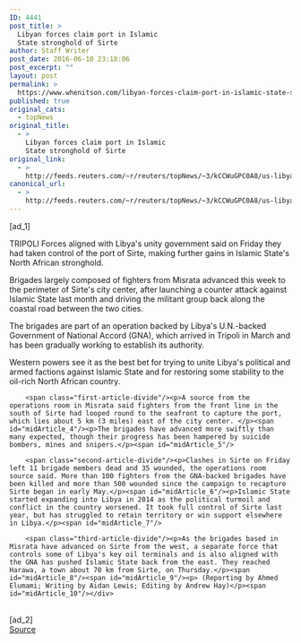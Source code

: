 ```yaml
---
ID: 4441
post_title: >
  Libyan forces claim port in Islamic
  State stronghold of Sirte
author: Staff Writer
post_date: 2016-06-10 23:18:06
post_excerpt: ""
layout: post
permalink: >
  https://www.whenitson.com/libyan-forces-claim-port-in-islamic-state-stronghold-of-sirte/
published: true
original_cats:
  - topNews
original_title:
  - >
    Libyan forces claim port in Islamic
    State stronghold of Sirte
original_link:
  - >
    http://feeds.reuters.com/~r/reuters/topNews/~3/kCCWuGPC0A8/us-libya-security-idUSKCN0YW2GS
canonical_url:
  - >
    http://feeds.reuters.com/~r/reuters/topNews/~3/kCCWuGPC0A8/us-libya-security-idUSKCN0YW2GS
---
```

 [ad_1]
<br><div id="articleText">
<span id="midArticle_start"/>

<span class="focusParagraph" readability="4"><p><span class="articleLocation">TRIPOLI</span> Forces aligned with Libya's unity government said on Friday they had taken control of the port of Sirte, making further gains in Islamic State's North African stronghold. </p></span><span id="midArticle_0"/><p>Brigades largely composed of fighters from Misrata advanced this week to the perimeter of Sirte's city center, after launching a counter attack against Islamic State last month and driving the militant group back along the coastal road between the two cities.</p><span id="midArticle_1"/><p>The brigades are part of an operation backed by Libya's U.N.-backed Government of National Accord (GNA), which arrived in Tripoli in March and has been gradually working to establish its authority.</p><span id="midArticle_2"/><p>Western powers see it as the best bet for trying to unite Libya's political and armed factions against Islamic State and for restoring some stability to the oil-rich North African country.</p><span id="midArticle_3"/>
        
        <span class="first-article-divide"/><p>A source from the operations room in Misrata said fighters from the front line in the south of Sirte had looped round to the seafront to capture the port, which lies about 5 km (3 miles) east of the city center. </p><span id="midArticle_4"/><p>The brigades have advanced more swiftly than many expected, though their progress has been hampered by suicide bombers, mines and snipers.</p><span id="midArticle_5"/>
        
        <span class="second-article-divide"/><p>Clashes in Sirte on Friday left 11 brigade members dead and 35 wounded, the operations room source said. More than 100 fighters from the GNA-backed brigades have been killed and more than 500 wounded since the campaign to recapture Sirte began in early May.</p><span id="midArticle_6"/><p>Islamic State started expanding into Libya in 2014 as the political turmoil and conflict in the country worsened. It took full control of Sirte last year, but has struggled to retain territory or win support elsewhere in Libya.</p><span id="midArticle_7"/>
        
        <span class="third-article-divide"/><p>As the brigades based in Misrata have advanced on Sirte from the west, a separate force that controls some of Libya's key oil terminals and is also aligned with the GNA has pushed Islamic State back from the east. They reached Harawa, a town about 70 km from Sirte, on Thursday.</p><span id="midArticle_8"/><span id="midArticle_9"/><p> (Reporting by Ahmed Elumami; Writing by Aidan Lewis; Editing by Andrew Hay)</p><span id="midArticle_10"/></div>
<br>[ad_2]
<br><a href="http://feeds.reuters.com/~r/reuters/topNews/~3/kCCWuGPC0A8/us-libya-security-idUSKCN0YW2GS">Source </a>
